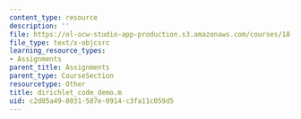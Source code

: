 ```yaml
---
content_type: resource
description: ''
file: https://ol-ocw-studio-app-production.s3.amazonaws.com/courses/18-085-computational-science-and-engineering-i-summer-2020/c2d05a498031587e0914c3fa11c059d5_dirichlet_code_demo.m
file_type: text/x-objcsrc
learning_resource_types:
- Assignments
parent_title: Assignments
parent_type: CourseSection
resourcetype: Other
title: dirichlet_code_demo.m
uid: c2d05a49-8031-587e-0914-c3fa11c059d5
---
```

